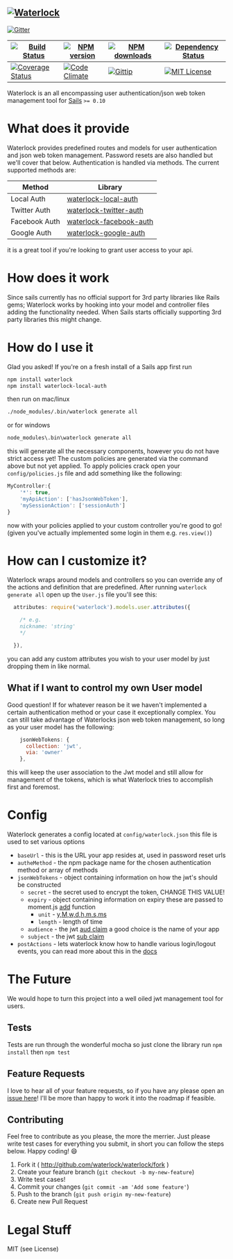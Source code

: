 [![Waterlock][waterlock-image]][waterlock-url]
-----------------------------------------------

[![Gitter][gitter-image]][gitter-url]

| [![Build Status][travis-image]][travis-url] | [![NPM version][npm-version-image]][npm-url] | [![NPM downloads][npm-downloads-image]][npm-url] | [![Dependency Status][dependency-image]][dependency-url] |
| ------- | ------- | ------- | ------- |
| [![Coverage Status][coverage-image]][coverage-url] | [![Code Climate][climate-image]][climate-url] | [![Gittip][gittip-image]][gittip-url] | [![MIT License][license-image]][license-url]


Waterlock is an all encompassing user authentication/json web token management tool for [Sails](http://sailsjs.com) `>= 0.10`

# What does it provide
Waterlock provides predefined routes and models for user authentication and json web token management. Password resets are also handled but we'll cover that below.
Authentication is handled via methods. The current supported methods are:

| Method | Library |
| ------------- | ------------- |
| Local Auth | [waterlock-local-auth](https://github.com/waterlock/waterlock-local-auth) |
| Twitter Auth | [waterlock-twitter-auth](https://github.com/waterlock/waterlock-twitter-auth) |
| Facebook Auth | [waterlock-facebook-auth](https://github.com/waterlock/waterlock-facebook-auth) |
| Google Auth | [waterlock-google-auth](https://github.com/waterlock/waterlock-google-auth) |

it is a great tool if you're looking to grant user access to your api.

# How does it work
Since sails currently has no official support for 3rd party libraries like Rails gems; Waterlock works by hooking into your model and controller files adding the functionality needed. When Sails starts officially supporting 3rd party libraries this might change.

# How do I use it
Glad you asked! If you're on a fresh install of a Sails app first run
```bash
npm install waterlock
npm install waterlock-local-auth
```

then run on mac/linux
```bash
./node_modules/.bin/waterlock generate all
```
or for windows
```bash
node_modules\.bin\waterlock generate all
```

this will generate all the necessary components, however you do not have strict access yet! The custom policies are generated via the command above but not yet applied. To apply policies crack open your `config/policies.js` file and add something like the following:

```js
MyController:{
	'*': true,
	'myApiAction': ['hasJsonWebToken'],
	'mySessionAction': ['sessionAuth']
}
```

now with your policies applied to your custom controller you're good to go! (given you've actually implemented some login in them e.g. `res.view()`)

# How can I customize it?
Waterlock wraps around models and controllers so you can override any of the actions and definition that are predefined. After running `waterlock generate all` open up the `User.js` file you'll see this:
```js
  attributes: require('waterlock').models.user.attributes({

    /* e.g.
    nickname: 'string'
    */

  }),
```
you can add any custom attributes you wish to your user model by just dropping them in like normal.

## What if I want to control my own User model
Good question! If for whatever reason be it we haven't implemented a certain authentication method or your case it exceptionally complex. You can still take advantage of Waterlocks json web token management, so long as your user model has the following:

```js
    jsonWebTokens: {
      collection: 'jwt',
      via: 'owner'
    },
```

this will keep the user association to the Jwt model and still allow for management of the tokens, which is what Waterlock tries to accomplish first and foremost.

# Config
Waterlock generates a config located at `config/waterlock.json` this file is used to set various options

* `baseUrl` - this is the URL your app resides at, used in password reset urls
* `autheMethod` - the npm package name for the chosen authentication method or array of methods
* `jsonWebTokens` - object containing information on how the jwt's should be constructed
	* `secret` - the secret used to encrypt the token, CHANGE THIS VALUE!
	* `expiry` - object containing information on expiry these are passed to moment.js [add](http://momentjs.com/docs/#/manipulating/add/) function
		* `unit` - [y,M,w,d,h,m,s,ms](http://momentjs.com/docs/#/manipulating/add/)
		* `length` - length of time
	* `audience` - the jwt [aud claim](http://tools.ietf.org/html/draft-ietf-oauth-json-web-token-23#section-4.1.3) a good choice is the name of your app
	* `subject` - the jwt [sub claim](http://tools.ietf.org/html/draft-ietf-oauth-json-web-token-23#section-4.1.2)
* `postActions` - lets waterlock know how to handle various login/logout events, you can read more about this in the [docs](http://waterlock.ninja/documentation/)

# The Future

We would hope to turn this project into a well oiled jwt management tool for users.

## Tests

Tests are run through the wonderful mocha so just clone the library run `npm install` then `npm test`

## Feature Requests
I love to hear all of your feature requests, so if you have any please open an [issue here](https://github.com/waterlock/waterlock/issues)! I'll be more than happy to work it into the roadmap if feasible.

## Contributing
Feel free to contribute as you please, the more the merrier. Just please write test cases for everything you submit, in short you can follow the steps below. Happy coding! :smile:

1. Fork it ( http://github.com/waterlock/waterlock/fork )
2. Create your feature branch (`git checkout -b my-new-feature`)
3. Write test cases!
4. Commit your changes (`git commit -am 'Add some feature'`)
5. Push to the branch (`git push origin my-new-feature`)
6. Create new Pull Request

# Legal Stuff
MIT (see License)

[license-image]: http://img.shields.io/badge/license-MIT-blue.svg?style=flat
[license-url]: LICENSE

[npm-url]: https://npmjs.org/package/waterlock
[npm-version-image]: http://img.shields.io/npm/v/waterlock.svg?style=flat
[npm-downloads-image]: http://img.shields.io/npm/dm/waterlock.svg?style=flat

[travis-url]: https://travis-ci.org/waterlock/waterlock
[travis-image]: http://img.shields.io/travis/waterlock/waterlock.svg?style=flat

[dependency-image]: http://img.shields.io/gemnasium/waterlock/waterlock.svg?style=flat
[dependency-url]: https://gemnasium.com/waterlock/waterlock

[coverage-image]: http://img.shields.io/coveralls/waterlock/waterlock/master.svg?style=flat
[coverage-url]: https://coveralls.io/r/waterlock/waterlock?branch=master

[gittip-image]: http://img.shields.io/gittip/davidrivera.svg?style=flat
[gittip-url]: https://www.gittip.com/davidrivera/

[waterlock-image]: https://lh3.googleusercontent.com/-aThk1tYLSh0/U5fAM6NyB5I/AAAAAAAAH84/FKmmmQ80XWY/w611-h144-no/waterlock-header.png
[waterlock-url]: http://waterlock.ninja/

[climate-image]: http://img.shields.io/codeclimate/github/waterlock/waterlock.svg?style=flat
[climate-url]: https://codeclimate.com/github/waterlock/waterlock

[gitter-image]: https://badges.gitter.im/Join%20Chat.svg
[gitter-url]: https://gitter.im/waterlock/waterlock?utm_source=badge&utm_medium=badge&utm_campaign=pr-badge&utm_content=badge
